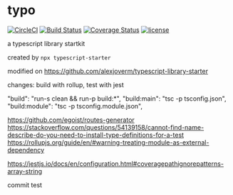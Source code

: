 # typo

[![CircleCI](https://circleci.com/gh/objectisundefined/typo.svg?style=svg)](https://circleci.com/gh/objectisundefined/typo)
[![Build Status](https://travis-ci.org/objectisundefined/typo.svg?branch=master)](https://travis-ci.org/objectisundefined/typo)
[![Coverage Status](https://coveralls.io/repos/github/objectisundefined/typo/badge.svg?branch=master)](https://coveralls.io/github/objectisundefined/typo?branch=master)
[![license](https://img.shields.io/github/license/objectisundefined/typo.svg?maxAge=2592000)](https://github.com/objectisundefined/typo/LICENSE)

a typescript library startkit

created by `npx typescript-starter`

modified on https://github.com/alexjoverm/typescript-library-starter

changes: build with rollup, test with jest

"build": "run-s clean && run-p build:*",
"build:main": "tsc -p tsconfig.json",
"build:module": "tsc -p tsconfig.module.json",

https://github.com/egoist/routes-generator
https://stackoverflow.com/questions/54139158/cannot-find-name-describe-do-you-need-to-install-type-definitions-for-a-test
https://rollupjs.org/guide/en/#warning-treating-module-as-external-dependency

https://jestjs.io/docs/en/configuration.html#coveragepathignorepatterns-array-string

commit test
